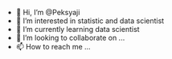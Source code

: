- 👋 Hi, I’m @Peksyaji
- 👀 I’m interested in statistic and data scientist
- 🌱 I’m currently learning data scientist
- 💞️ I’m looking to collaborate on ...
- 📫 How to reach me ...

<!---
Peksyaji/Peksyaji is a ✨ special ✨ repository because its `README.md` (this file) appears on your GitHub profile.
You can click the Preview link to take a look at your changes.
--->
